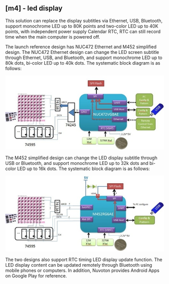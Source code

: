 ## [m4] - led display

This solution can replace the display subtitles via Ethernet, USB, Bluetooth, support monochrome LED up to 80K points and two-color LED up to 40K points, with independent power supply Calendar RTC, RTC can still record time when the main computer is powered off.

The launch reference design has NUC472 Ethernet and M452 simplified design. The NUC472 Ethernet design can change the LED screen subtitle through Ethernet, USB, and Bluetooth, and support monochrome LED up to 80k dots, bi-color LED up to 40k dots. The systematic block diagram is as follows:

![](../../assets/img/nuvoton-LED-display-01..jpg)

The M452 simplified design can change the LED display subtitle through USB or Bluetooth, and support monochrome LED up to 32k dots and bi-color LED up to 16k dots. The systematic block diagram is as follows:

![](../../assets/img/nuvoton.LED-display-02.jpg)

The two designs also support RTC timing LED display update function. The LED display content can be updated remotely through Bluetooth using mobile phones or computers. In addition, Nuvoton provides Android Apps on Google Play for reference.